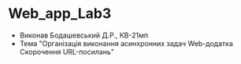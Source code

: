 # Web_app_Lab3

* Виконав Бодашевський Д.Р., КВ-21мп
* Тема "Організація виконання асинхронних задач Web-додатка Скорочення URL-посилань"


